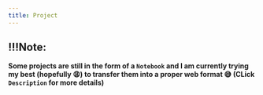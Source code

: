 ```yaml
---
title: Project
---
```


## !!!Note:
**Some projects are still in the form of a `Notebook` and I am currently trying my best (hopefully 😩) to transfer them into a proper web format 😅 (CLick `Description` for more details)**